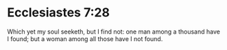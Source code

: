 # Ecclesiastes 7:28

Which yet my soul seeketh, but I find not: one man among a thousand have I found; but a woman among all those have I not found.